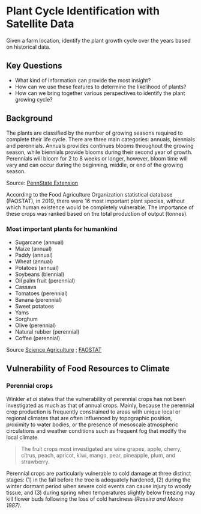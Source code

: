# Plant Cycle Identification with Satellite Data

Given a farm location, identify the plant growth cycle over the years based on historical data.


## Key Questions
- What kind of information can provide the most insight?
- How can we use these features to determine the likelihood of plants?
- How can we bring together various perspectives to identify the plant growing cycle?

## Background
The plants are classified by the number of growing seasons required to complete their life cycle. There are three main categories: annuals, biennials and perennials. Annuals provides continues blooms throughout the growing season, while biennials provide blooms during their second year of growth. Perennials will bloom for 2 to 8 weeks or longer, however, bloom time will vary and can occur during the beginning, middle, or end of the growing season.

Source: [PennState Extension](https://extension.psu.edu/plant-life-cycles)

According to the Food Agriculture Organization statistical database (FAOSTAT), in 2019, there were 16 most important plant species, without which human existence would be completely vulnerable. The importance of these crops was ranked based on the total production of output (tonnes).

### Most important plants for humankind

- Sugarcane (annual)
- Maize (annual)
- Paddy (annual)
- Wheat (annual)
- Potatoes (annual)
- Soybeans (biennial)
- Oil palm fruit (perennial)
- Cassava
- Tomatoes (perennial)
- Banana (perennial)
- Sweet potatoes
- Yams
- Sorghum
- Olive (perennial)
- Natural rubber (perennial)
- Coffee (perennial)

Source [Science Agriculture](https://scienceagri.com/16-most-important-plant-species-in-the-world/) ; [FAOSTAT](https://www.fao.org/faostat/en/#data/QCL)

## Vulnerability of Food Resources to Climate

### Perennial crops
Winkler *et al* states that the vulnerability of perennial crops has not been investigated as much as that of annual crops. Mainly, because the perennial crop production is frequently constrained to areas with unique local or regional climates that are often influenced by topographic position, proximity to water bodies, or the presence of mesoscale atmospheric circulations and weather conditions such as frequent fog that modify the local climate.

> The fruit crops most investigated are wine grapes, apple, cherry, citrus, peach, apricot, kiwi, mango, pear, pineapple, plum, and strawberry.

Perennial crops are particularly vulnerable to cold damage at three distinct stages: (1) in the fall before the tree is adequately hardened, (2) during the winter dormant period when severe cold events can cause injury to woody tissue, and (3) during spring when temperatures slightly
below freezing may kill flower buds following the loss of cold
hardiness *(Raseira and Moore 1987)*.

